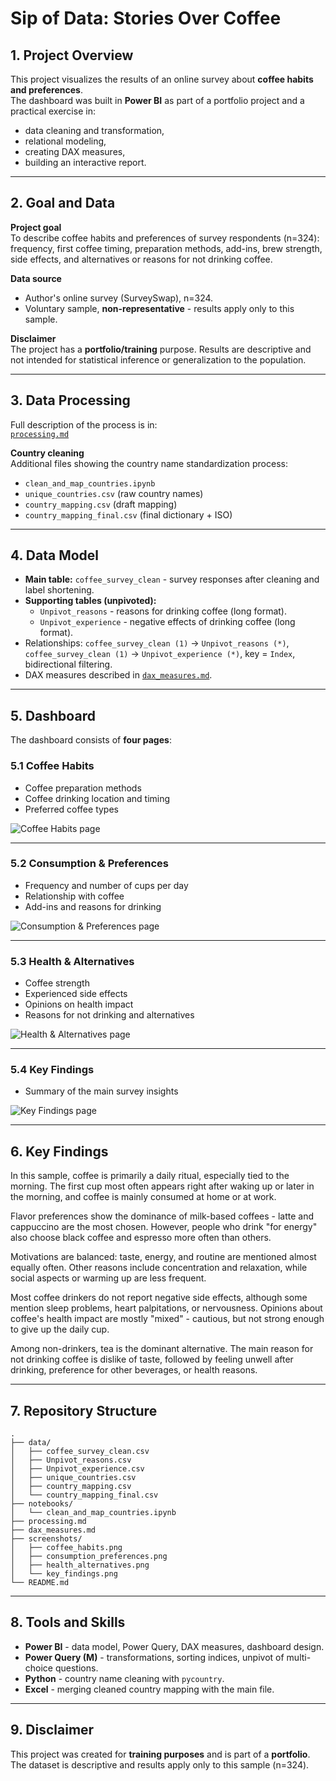 # Sip of Data: Stories Over Coffee 

## 1. Project Overview  
This project visualizes the results of an online survey about **coffee habits and preferences**.  
The dashboard was built in **Power BI** as part of a portfolio project and a practical exercise in:  
- data cleaning and transformation,  
- relational modeling,  
- creating DAX measures,  
- building an interactive report.  

---

## 2. Goal and Data  

**Project goal**  
To describe coffee habits and preferences of survey respondents (n=324): frequency, first coffee timing, preparation methods, add-ins, brew strength, side effects, and alternatives or reasons for not drinking coffee.  

**Data source**  
- Author's online survey (SurveySwap), n=324.  
- Voluntary sample, **non-representative** - results apply only to this sample.  

**Disclaimer**  
The project has a **portfolio/training** purpose. Results are descriptive and not intended for statistical inference or generalization to the population.  

---

## 3. Data Processing  

Full description of the process is in:  
[`processing.md`](./processing.md)  

**Country cleaning**  
Additional files showing the country name standardization process:  
- `clean_and_map_countries.ipynb`  
- `unique_countries.csv` (raw country names)  
- `country_mapping.csv` (draft mapping)  
- `country_mapping_final.csv` (final dictionary + ISO)  

---

## 4. Data Model  

- **Main table:** `coffee_survey_clean` - survey responses after cleaning and label shortening.  
- **Supporting tables (unpivoted):**  
  - `Unpivot_reasons` - reasons for drinking coffee (long format).  
  - `Unpivot_experience` - negative effects of drinking coffee (long format).  
- Relationships: `coffee_survey_clean (1)` -> `Unpivot_reasons (*)`, `coffee_survey_clean (1)` -> `Unpivot_experience (*)`, key = `Index`, bidirectional filtering.  
- DAX measures described in [`dax_measures.md`](./dax_measures.md).  

---

## 5. Dashboard  

The dashboard consists of **four pages**:  

### 5.1 Coffee Habits  
- Coffee preparation methods  
- Coffee drinking location and timing  
- Preferred coffee types  

![Coffee Habits page](./screenshots/coffee_habits.png)  

---

### 5.2 Consumption & Preferences  
- Frequency and number of cups per day  
- Relationship with coffee  
- Add-ins and reasons for drinking  

![Consumption & Preferences page](./screenshots/consumption_preferences.png)

---

### 5.3 Health & Alternatives  
- Coffee strength  
- Experienced side effects  
- Opinions on health impact  
- Reasons for not drinking and alternatives  

![Health & Alternatives page](./screenshots/health_alternatives.png)

---

### 5.4 Key Findings  
- Summary of the main survey insights  

![Key Findings page](./screenshots/key_findings.png)

---

## 6. Key Findings  

In this sample, coffee is primarily a daily ritual, especially tied to the morning. The first cup most often appears right after waking up or later in the morning, and coffee is mainly consumed at home or at work.  

Flavor preferences show the dominance of milk-based coffees - latte and cappuccino are the most chosen. However, people who drink "for energy" also choose black coffee and espresso more often than others.  

Motivations are balanced: taste, energy, and routine are mentioned almost equally often. Other reasons include concentration and relaxation, while social aspects or warming up are less frequent.  

Most coffee drinkers do not report negative side effects, although some mention sleep problems, heart palpitations, or nervousness. Opinions about coffee's health impact are mostly "mixed" - cautious, but not strong enough to give up the daily cup.  

Among non-drinkers, tea is the dominant alternative. The main reason for not drinking coffee is dislike of taste, followed by feeling unwell after drinking, preference for other beverages, or health reasons.  

---

## 7. Repository Structure  

```
.
├── data/
│   ├── coffee_survey_clean.csv
│   ├── Unpivot_reasons.csv
│   ├── Unpivot_experience.csv
│   ├── unique_countries.csv
│   ├── country_mapping.csv
│   └── country_mapping_final.csv
├── notebooks/
│   └── clean_and_map_countries.ipynb
├── processing.md
├── dax_measures.md
├── screenshots/
│   ├── coffee_habits.png
│   ├── consumption_preferences.png
│   ├── health_alternatives.png
│   └── key_findings.png
└── README.md
```  

---

## 8. Tools and Skills  

- **Power BI** - data model, Power Query, DAX measures, dashboard design.  
- **Power Query (M)** - transformations, sorting indices, unpivot of multi-choice questions.  
- **Python** - country name cleaning with `pycountry`.  
- **Excel** - merging cleaned country mapping with the main file.  

---

## 9. Disclaimer  

This project was created for **training purposes** and is part of a **portfolio**.  
The dataset is descriptive and results apply only to this sample (n=324).  
